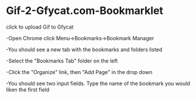 # Gif-2-Gfycat.com-Bookmarklet
click to upload Gif to Gfycat

-Open Chrome click Menu->Bookmarks->Bookmark Manager

-You should see a new tab with the bookmarks and folders listed

-Select the "Bookmarks Tab" folder on the left

-Click the "Organize" link, then "Add Page" in the drop down

-You should see two input fields. Type the name of the bookmark you would liken the first field
